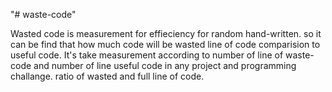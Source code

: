 "# waste-code" 

Wasted code is measurement for effieciency for random hand-written. so it can be find that how much code will be wasted line of code comparision to useful code.
It's take measurement according to number of line of waste-code and number of line useful code in any project and programming challange. ratio of wasted and full
line of code.
